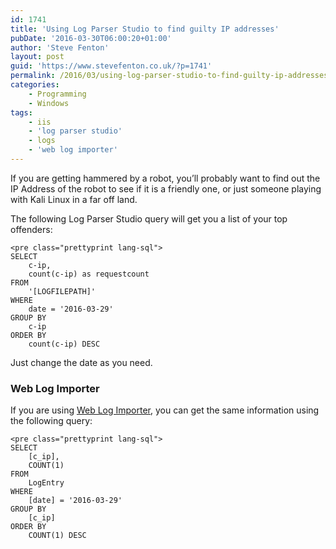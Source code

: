 ```yaml
---
id: 1741
title: 'Using Log Parser Studio to find guilty IP addresses'
pubDate: '2016-03-30T06:00:20+01:00'
author: 'Steve Fenton'
layout: post
guid: 'https://www.stevefenton.co.uk/?p=1741'
permalink: /2016/03/using-log-parser-studio-to-find-guilty-ip-addresses/
categories:
    - Programming
    - Windows
tags:
    - iis
    - 'log parser studio'
    - logs
    - 'web log importer'
---
```


If you are getting hammered by a robot, you’ll probably want to find out the IP Address of the robot to see if it is a friendly one, or just someone playing with Kali Linux in a far off land.

The following Log Parser Studio query will get you a list of your top offenders:

```
<pre class="prettyprint lang-sql">
SELECT
    c-ip,
    count(c-ip) as requestcount
FROM
    '[LOGFILEPATH]'
WHERE
    date = '2016-03-29' 
GROUP BY
    c-ip
ORDER BY
    count(c-ip) DESC
```

Just change the date as you need.

### Web Log Importer

If you are using [Web Log Importer](https://www.stevefenton.co.uk/tag/web-log-importer/), you can get the same information using the following query:

```
<pre class="prettyprint lang-sql">
SELECT
    [c_ip],
    COUNT(1)
FROM
    LogEntry
WHERE
    [date] = '2016-03-29' 
GROUP BY
    [c_ip]
ORDER BY
    COUNT(1) DESC
```